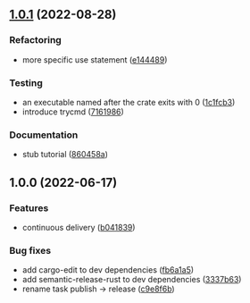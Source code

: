 ## [1.0.1](https://github.com/mobusoperandi/budgeteer/compare/v1.0.0...v1.0.1) (2022-08-28)


### Refactoring

* more specific use statement ([e144489](https://github.com/mobusoperandi/budgeteer/commit/e144489e555e7d4cd1a3b81c341a32a7927541fc))


### Testing

* an executable named after the crate exits with 0 ([1c1fcb3](https://github.com/mobusoperandi/budgeteer/commit/1c1fcb32fe227e6e47acd1316c00cebc54d69fe9))
* introduce trycmd ([7161986](https://github.com/mobusoperandi/budgeteer/commit/71619866d4b5ece36d4f24d5e5b16b1b4adb37bf))


### Documentation

* stub tutorial ([860458a](https://github.com/mobusoperandi/budgeteer/commit/860458a8513983a5792667375e7bbde83e2dac2f))

## 1.0.0 (2022-06-17)


### Features

* continuous delivery ([b041839](https://github.com/mobusoperandi/budgeteer/commit/b04183917daf0b77fb3e9013ddf3712dd1d7643b))


### Bug fixes

* add cargo-edit to dev dependencies ([fb6a1a5](https://github.com/mobusoperandi/budgeteer/commit/fb6a1a5b5b435373210876dbbef016a5ba341adf))
* add semantic-release-rust to dev dependencies ([3337b63](https://github.com/mobusoperandi/budgeteer/commit/3337b639af271570136fc74d7d5a952ad3350ee9))
* rename task publish -> release ([c9e8f6b](https://github.com/mobusoperandi/budgeteer/commit/c9e8f6b4890901ca75eb924af8482399ef4e1964))
